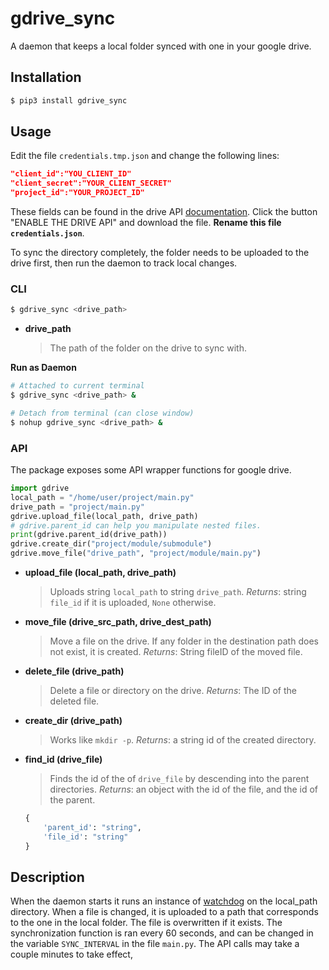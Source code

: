 # gdrive_sync
A daemon that keeps a local folder synced with one in your google drive.

## Installation
```bash
$ pip3 install gdrive_sync
```
## Usage
Edit the file `credentials.tmp.json` and change the 
following lines:
```JSON
"client_id":"YOU_CLIENT_ID"
"client_secret":"YOUR_CLIENT_SECRET"
"project_id":"YOUR_PROJECT_ID"
```
These fields can be found in the drive API [documentation](https://developers.google.com/drive/api/v3/quickstart/python). Click the button "ENABLE THE DRIVE API" and download the file. **Rename this file `credentials.json`**.

To sync the directory completely, the folder needs to be uploaded to the drive first, then run the daemon to track local changes.

### CLI
```bash
$ gdrive_sync <drive_path>
```
* **drive_path**
	> The path of the folder on the drive to sync with.

**Run as Daemon**
```bash
# Attached to current terminal
$ gdrive_sync <drive_path> &

# Detach from terminal (can close window)
$ nohup gdrive_sync <drive_path> &
```

### API
The package exposes some API wrapper functions for google drive.
```python
import gdrive
local_path = "/home/user/project/main.py"
drive_path = "project/main.py"
gdrive.upload_file(local_path, drive_path)
# gdrive.parent_id can help you manipulate nested files.
print(gdrive.parent_id(drive_path))
gdrive.create_dir("project/module/submodule")
gdrive.move_file("drive_path", "project/module/main.py")
```
* **upload_file (local_path, drive_path)**
	> Uploads string `local_path` to string `drive_path`.
	*Returns*: string `file_id` if it is uploaded, `None` otherwise.

* **move_file (drive_src_path, drive_dest_path)**
	> Move a file on the drive. If any folder in the destination path does not exist, it is created.
	*Returns*: String fileID of the moved file.

* **delete_file (drive_path)**
	> Delete a file or directory on the drive.
	*Returns*: The ID of the deleted file.
	
* **create_dir (drive_path)**
	> Works like `mkdir -p`.
	*Returns*: a string id of the created directory.
	
* **find_id (drive_file)**
	> Finds the id of the of `drive_file` by descending into the parent directories.
	*Returns*: an object with the id of the file, and the id of the parent. 
	```python
	{
		'parent_id': "string",
		'file_id': "string"
	}
	```

## Description
When the daemon starts it runs an instance of [watchdog](https://pypi.org/project/watchdog/) on the local_path directory. When a file is changed, it is uploaded to a path that corresponds to the one in the local folder. The file is overwritten if it exists. The synchronization function is ran every 60 seconds, and can be changed in the variable `SYNC_INTERVAL`  in the file `main.py`. The API calls may take a couple minutes to take effect,
